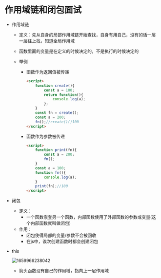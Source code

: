 # 作用域链和闭包面试

* 作用域链

  * 定义：先从自身的局部作用域链开始查找，自身有用自己，没有的话一层一层往上找，知道全局作用域

  * 函数里面的变量是在定义的时候决定的，不是执行的时候决定的

  * 举例

    * 函数作为返回值被传递

      ```html
      <script>
          function create(){
              const a = 100;
              return function(){
                  console.log(a);
              };
          }
          const fn = create();
          const a = 200;
          fn();//create()()100
      </script>
      ```

    * 函数作为参数被传递

      ```html
      <script>
          function print(fn){
              const a = 200;
              fn();
          }
          const a = 100;
          function fn(){
              console.log(a);
          }
          print(fn);//100
      </script>
      ```

* 闭包

  * 定义：
    * 一个函数嵌套另一个函数，内部函数使用了外部函数的参数或变量(这个内部函数就叫做闭包)
  * 作用：
    * 闭包使得局部的变量/参数不会被回收
    * 在js中，诶次创建函数时都会创建闭包

* this

  ![1659966238042](C:\Users\Administrator\AppData\Roaming\Typora\typora-user-images\1659966238042.png)

  * 箭头函数没有自己的作用域，指向上一层作用域